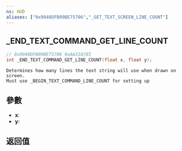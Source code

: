 ```yaml
---
ns: HUD
aliases: ["0x9040DFB09BE75706","_GET_TEXT_SCREEN_LINE_COUNT"]
---
```

## _END_TEXT_COMMAND_GET_LINE_COUNT

```c
// 0x9040DFB09BE75706 0xAA318785
int _END_TEXT_COMMAND_GET_LINE_COUNT(float x, float y);
```

```
Determines how many lines the text string will use when drawn on screen.   
Must use _BEGIN_TEXT_COMMAND_LINE_COUNT for setting up  
```

## 參數
* **x**: 
* **y**: 

## 返回值
